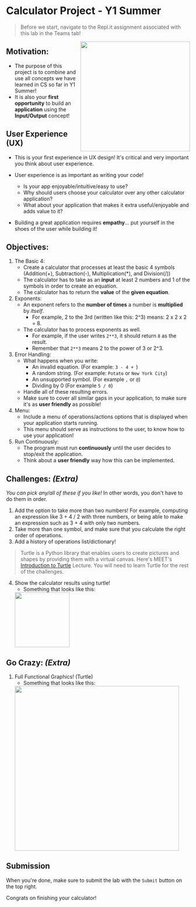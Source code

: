 # Calculator Project - Y1 Summer 


> Before we start, navigate to the Repl.it assignment associated with this lab in the Teams tab!  



<img src="https://art.pixilart.com/2241c06cc44adc2.gif" align="right" width=300>

## Motivation:
- The purpose of this project is to combine and use all concepts we have learned in CS so far in Y1 Summer!  
- It is also your **first opportunity** to build an **application** using the **Input/Output** concept!

## User Experience (UX)
- This is your first experience in UX design! It's critical and very important you think about user experience.
- User experience is as important as writing your code!
    - Is your app enjoyable/intuitive/easy to use?
    - Why should users choose your calculator over any other calculator application?
    - What about your application that makes it extra useful/enjoyable and adds value to it?

- Building a great application requires **empathy**... put yourself in the shoes of the user while building it!

## Objectives:
1. The Basic 4: 
    - Create a calculator that processes at least the basic 4 symbols (Addition(+), Subtraction(-), Multiplication(*), and Division(/)) 
    - The calculator has to take as an **input** at least 2 numbers and 1 of the symbols in order to create an equation. 
    - The calculator has to return the **value** of the **given equation**.
2. Exponents:
    - An exponent refers to the **number of times** a number is **multiplied** by *itself*.
        - For example, 2 to the 3rd (written like this: 2^3) means: 2 x 2 x 2 = 8.
    - The calculator has to process exponents as well.
        - For example, if the user writes `2**3`, it should return `8` as the result.
        - Remember that `2**3` means 2 to the power of 3 or 2^3.
3. Error Handling:
    - What happens when you write:
        - An invalid equation. (For example: `3 - 4 + `)
        - A random string. (For example: `Potato` or `New York City`)
        - An unsupported symbol. (For example `,` or `@`)
        - Dividing by 0 (For example `5 / 0`)
    - Handle all of these resulting errors.
    - Make sure to cover all similar gaps in your application, to make sure it's as **user friendly** as possible!
4. Menu:
    - Include a menu of operations/actions options that is displayed when your application starts running.
    - This menu should serve as instructions to the user, to know how to use your application!
5. Run Continuously:
    - The program must run **continuously** until the user decides to stop/exit the application.
    - Think about a **user friendly** way how this can be implemented. 


## Challenges: *(Extra)*
*You can pick any/all of these if you like!* In other words, you don't have to do them in order.  

1. Add the option to take more than two numbers! For example, computing an expression like 3 + 4 / 2 with three numbers, or being able to make an expression such as 3 + 4 with only two numbers. 
2. Take more than one symbol, and make sure that you calculate the right order of operations. 
3. Add a history of operations list/dictionary!

> Turtle is a Python library that enables users to create pictures and shapes by providing them with a virtual canvas. Here's MEET's [Introduction to Turtle](https://docs.google.com/presentation/d/12hUghofRqPTL3jsDazqqUrrr8-GfMe68-IFim9XTEDI/edit?usp=sharing) Lecture. You will need to learn Turtle for the rest of the challenges.
4. Show the calculator results using turtle! 
    - Something that looks like this:
    <img src="https://github.com/meet-projects/Y1-Summer-Labs/blob/master/TurtleResult.png" width=150>

## Go Crazy: *(Extra)*
1. Full Functional Graphics! (Turtle)
    - Something that looks like this:
    <img src="https://media.geeksforgeeks.org/wp-content/uploads/Screenshot-774.png" width=450>


## Submission
When you're done, make sure to submit the lab with the `Submit` button on the top right. 

Congrats on finishing your calculator!
